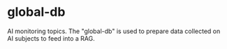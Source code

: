 # global-db
AI monitoring topics. The "global-db" is used to prepare data collected on AI subjects to feed into a RAG.
